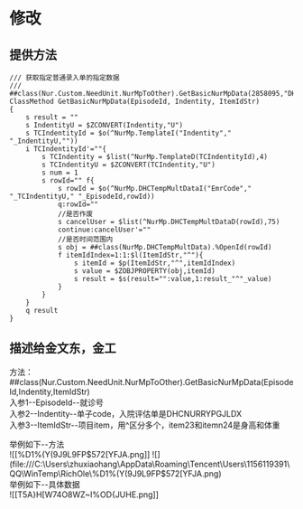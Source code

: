 


# 修改

## 提供方法

```
/// 获取指定普通录入单的指定数据
/// ##class(Nur.Custom.NeedUnit.NurMpToOther).GetBasicNurMpData(2858095,"DHCNURRYPGJLDX","Item23^Item24")
ClassMethod GetBasicNurMpData(EpisodeId, Indentity, ItemIdStr)
{
	s result = ""
	s IndentityU = $ZCONVERT(Indentity,"U")
	s TCIndentityId = $o(^NurMp.TemplateI("Indentity"," "_IndentityU,""))
	i TCIndentityId'=""{
		s TCIndentity = $list(^NurMp.TemplateD(TCIndentityId),4)
		s TCIndentityU = $ZCONVERT(TCIndentity,"U")
		s num = 1
		s rowId="" f{
			s rowId = $o(^NurMp.DHCTempMultDataI("EmrCode"," "_TCIndentityU," "_EpisodeId,rowId))
			q:rowId=""
			//是否作废
			s cancelUser = $list(^NurMp.DHCTempMultDataD(rowId),75)
			continue:cancelUser'=""
			//是否时间范围内
			s obj = ##class(NurMp.DHCTempMultData).%OpenId(rowId)
			f itemIdIndex=1:1:$l(ItemIdStr,"^"){
				s itemId = $p(ItemIdStr,"^",itemIdIndex)
				s value = $ZOBJPROPERTY(obj,itemId)
				s result = $s(result="":value,1:result_"^"_value)
			}
		}
	}
	q result
}
```

## 描述给金文东，金工


方法：##class(Nur.Custom.NeedUnit.NurMpToOther).GetBasicNurMpData(EpisodeId,Indentity,ItemIdStr)  
入参1--EpisodeId--就诊号  
入参2--Indentity--单子code，入院评估单是DHCNURRYPGJLDX  
入参3--ItemIdStr--项目item，用^区分多个，item23和itemn24是身高和体重  
  
举例如下--方法  
![[%D1%(Y(9J9L9FP$572[YFJA.png]]
![](file:///C:\Users\zhuxiaohang\AppData\Roaming\Tencent\Users\1156119391\QQ\WinTemp\RichOle\%D1%(Y(9J9L9FP$572[YFJA.png)  
举例如下--具体数据  
![[T5A}H[W74O8WZ~I%OD{JUHE.png]]